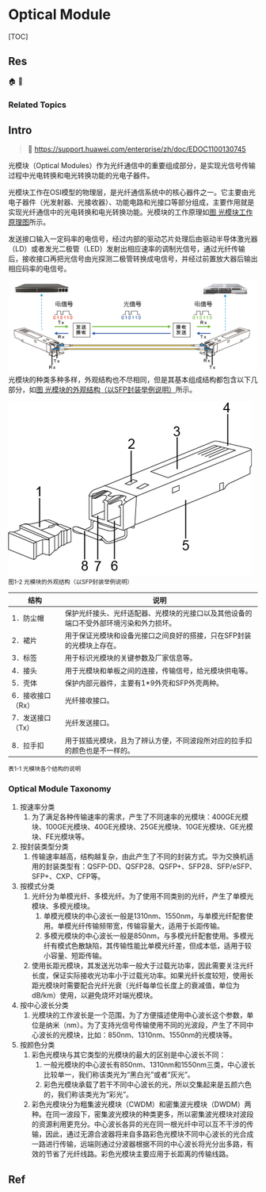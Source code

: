 # Optical Module

[TOC]



## Res
🏠 
🚧 


### Related Topics



## Intro
> 🔗 https://support.huawei.com/enterprise/zh/doc/EDOC1100130745

光模块（Optical Modules）作为光纤通信中的重要组成部分，是实现光信号传输过程中光电转换和电光转换功能的光电子器件。

光模块工作在OSI模型的物理层，是光纤通信系统中的核心器件之一。它主要由光电子器件（光发射器、光接收器）、功能电路和光接口等部分组成，主要作用就是实现光纤通信中的光电转换和电光转换功能。光模块的工作原理如[图 光模块工作原理图](https://support.huawei.com/enterprise/zh/doc/EDOC1100130745#zh-cn_concept_0246603274_fig114392414119)所示。

发送接口输入一定码率的电信号，经过内部的驱动芯片处理后由驱动半导体激光器（LD）或者发光二极管（LED）发射出相应速率的调制光信号，通过光纤传输后，接收接口再把光信号由光探测二极管转换成电信号，并经过前置放大器后输出相应码率的电信号。

![](../../../../../../Assets/Pics/Pasted%20image%2020240619201017.png)
光模块的种类多种多样，外观结构也不尽相同，但是其基本组成结构都包含以下几部分，如[图 光模块的外观结构（以SFP封装举例说明）](https://support.huawei.com/enterprise/zh/doc/EDOC1100130745#zh-cn_concept_0281940458_fig57401838358)所示。

![](../../../../../../Assets/Pics/Pasted%20image%2020240619201036.png)
<small>图1-2 光模块的外观结构（以SFP封装举例说明）</small>

| 结构         | 说明                                          |
| ---------- | ------------------------------------------- |
| 1．防尘帽      | 保护光纤接头、光纤适配器、光模块的光接口以及其他设备的端口不受外部环境污染和外力损坏。 |
| 2．裙片       | 用于保证光模块和设备光接口之间良好的搭接，只在SFP封装的光模块上存在。        |
| 3．标签       | 用于标识光模块的关键参数及厂家信息等。                         |
| 4．接头       | 用于光模块和单板之间的连接，传输信号，给光模块供电等。                 |
| 5．壳体       | 保护内部元器件，主要有1*9外壳和SFP外壳两种。                   |
| 6．接收接口（Rx） | 光纤接收接口。                                     |
| 7．发送接口（Tx） | 光纤发送接口。                                     |
| 8．拉手扣      | 用于拔插光模块，且为了辨认方便，不同波段所对应的拉手扣的颜色也是不一样的。       |
<small>表1-1 光模块各个结构的说明</small>


### Optical Module Taxonomy
1. 按速率分类
	1. 为了满足各种传输速率的需求，产生了不同速率的光模块：400GE光模块、100GE光模块、40GE光模块、25GE光模块、10GE光模块、GE光模块、FE光模块等。
2. 按封装类型分类
	1. 传输速率越高，结构越复杂，由此产生了不同的封装方式。华为交换机适用的封装类型有：QSFP-DD、QSFP28、QSFP+、SFP28、SFP/eSFP、SFP+、CXP、CFP等。
3. 按模式分类
	1. 光纤分为单模光纤、多模光纤。为了使用不同类别的光纤，产生了单模光模块、多模光模块。
		1. 单模光模块的中心波长一般是1310nm、1550nm，与单模光纤配套使用。单模光纤传输频带宽，传输容量大，适用于长距传输。
		2. 多模光模块的中心波长一般是850nm，与多模光纤配套使用。多模光纤有模式色散缺陷，其传输性能比单模光纤差，但成本低，适用于较小容量、短距传输。
	2. 使用长距光模块，其发送光功率一般大于过载光功率，因此需要关注光纤长度，保证实际接收光功率小于过载光功率。如果光纤长度较短，使用长距光模块时需要配合光纤光衰（光纤每单位长度上的衰减值，单位为dB/km）使用，以避免烧坏对端光模块。
4. 按中心波长分类
	1. 光模块的工作波长是一个范围，为了方便描述使用中心波长这个参数，单位是纳米（nm）。为了支持光信号传输使用不同的光波段，产生了不同中心波长的光模块，比如：850nm、1310nm、1550nm的光模块等。
5. 按颜色分类
	1. 彩色光模块与其它类型的光模块的最大的区别是中心波长不同：
		1. 一般光模块的中心波长有850nm、1310nm和1550nm三类，中心波长比较单一，我们称该类光为“黑白光”或者“灰光”。
		2. 彩色光模块承载了若干不同中心波长的光，所以交集起来是五颜六色的，我们称该类光为“彩光”。
	2. 彩色光模块分为粗集波光模块（CWDM）和密集波光模块（DWDM）两种。在同一波段下，密集波光模块的种类更多，所以密集波光模块对波段的资源利用更充分。中心波长各异的光在同一根光纤中可以互不干涉的传输，因此，通过无源合波器将来自多路彩色光模块不同中心波长的光合成一路进行传输，远端则通过分波器根据不同的中心波长将光分出多路，有效的节省了光纤线路。彩色光模块主要应用于长距离的传输线路。



## Ref
